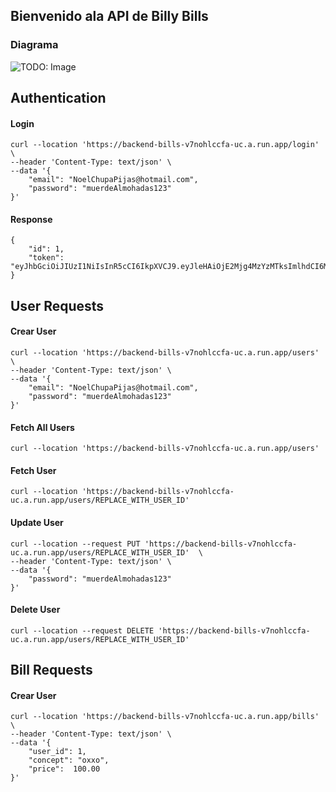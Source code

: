 ## Bienvenido ala API de Billy Bills

### Diagrama 
![TODO: Image](images/wellcomepipelineservice.png)


## Authentication
#### Login
``` 
curl --location 'https://backend-bills-v7nohlccfa-uc.a.run.app/login' \
--header 'Content-Type: text/json' \
--data '{
    "email": "NoelChupaPijas@hotmail.com",
    "password": "muerdeAlmohadas123"
}'
```
#### Response
``` 
{
    "id": 1,
    "token": "eyJhbGciOiJIUzI1NiIsInR5cCI6IkpXVCJ9.eyJleHAiOjE2Mjg4MzYzMTksImlhdCI6MTYyODgxMDExOSwiaWQiOjF9.Yb7SR3n_t4TnylPnNvB80UT3Nvf9O1teV7BBHyxdj6o"
}

```

## User Requests

#### Crear User
``` 
curl --location 'https://backend-bills-v7nohlccfa-uc.a.run.app/users' \
--header 'Content-Type: text/json' \
--data '{
    "email": "NoelChupaPijas@hotmail.com",
    "password": "muerdeAlmohadas123"
}'
```

#### Fetch All Users
``` 
curl --location 'https://backend-bills-v7nohlccfa-uc.a.run.app/users'
```

#### Fetch User
``` 
curl --location 'https://backend-bills-v7nohlccfa-uc.a.run.app/users/REPLACE_WITH_USER_ID'
```

#### Update User

``` 
curl --location --request PUT 'https://backend-bills-v7nohlccfa-uc.a.run.app/users/REPLACE_WITH_USER_ID'  \
--header 'Content-Type: text/json' \
--data '{
    "password": "muerdeAlmohadas123"
}'
```

#### Delete User
``` 
curl --location --request DELETE 'https://backend-bills-v7nohlccfa-uc.a.run.app/users/REPLACE_WITH_USER_ID'
```



## Bill Requests

#### Crear User
``` 
curl --location 'https://backend-bills-v7nohlccfa-uc.a.run.app/bills' \
--header 'Content-Type: text/json' \
--data '{
    "user_id": 1,
    "concept": "oxxo",
    "price":  100.00
}'
```